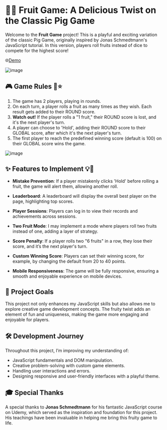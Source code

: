 
# 🍉🍍 Fruit Game: A Delicious Twist on the Classic Pig Game

Welcome to the **Fruit Game** project! This is a playful and exciting variation of the classic Pig Game, originally inspired by Jonas Schmedtmann's JavaScript tutorial. In this version, players roll fruits instead of dice to compete for the highest score!

🌐[Demo](https://pig-game-mnd.netlify.app/)



![image](https://github.com/user-attachments/assets/815fc708-5d10-4be5-bf01-7ef817799e65)


## 🎮 Game Rules 🤩⭐

1. The game has 2 players, playing in rounds.
2. On each turn, a player rolls a fruit as many times as they wish. Each result gets added to their ROUND score.
3. **Watch out!** If the player rolls a "1 fruit," their ROUND score is lost, and it's the next player's turn.
4. A player can choose to 'Hold', adding their ROUND score to their GLOBAL score, after which it's the next player's turn.
5. The first player to reach the predefined winning score (default is 100) on their GLOBAL score wins the game.

![image](https://github.com/user-attachments/assets/51d826cc-2659-4f02-a188-48a0ed1dc78d)


## ✨ Features to Implement 💡🤔

- **Mistake Prevention**: If a player mistakenly clicks 'Hold' before rolling a fruit, the game will alert them, allowing another roll.

- **Leaderboard**: A leaderboard will display the overall best player on the page, highlighting top scores.

- **Player Sessions**: Players can log in to view their records and achievements across sessions.

- **Two Fruit Mode**: I may implement a mode where players roll two fruits instead of one, adding a layer of strategy.

- **Score Penalty**: If a player rolls two "6 fruits" in a row, they lose their score, and it’s the next player's turn.

- **Custom Winning Score**: Players can set their winning score, for example, by changing the default from 20 to 40 points.

- **Mobile Responsiveness**: The game will be fully responsive, ensuring a smooth and enjoyable experience on mobile devices.

## 🚀 Project Goals

This project not only enhances my JavaScript skills but also allows me to explore creative game development concepts. The fruity twist adds an element of fun and uniqueness, making the game more engaging and enjoyable for players.

## 🛠️ Development Journey

Throughout this project, I’m improving my understanding of:

- JavaScript fundamentals and DOM manipulation.
- Creative problem-solving with custom game elements.
- Handling user interactions and errors.
- Designing responsive and user-friendly interfaces with a playful theme.

## 🎓 Special Thanks

A special thanks to **Jonas Schmedtmann** for his fantastic JavaScript course on Udemy, which served as the inspiration and foundation for this project. His teachings have been invaluable in helping me bring this fruity game to life.


